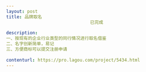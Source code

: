```yaml
---                
layout: post       
title: 品牌取名
                                已完成
           
description: 
一、按现有的企业行业类型的同行情况进行取名借鉴
二、名字创新简单，易记
三、方便商标可以提交注册申请
     
contenturl: https://pro.lagou.com/project/5434.html      
---                 
```

